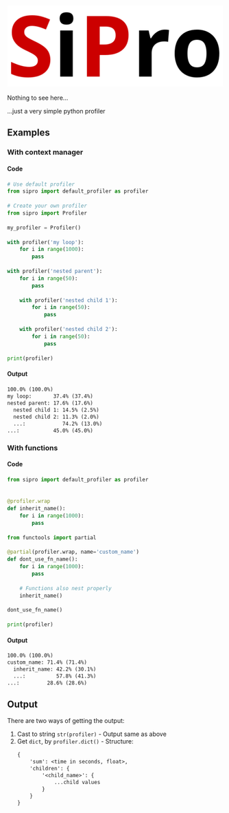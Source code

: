 ![SiPro Logo](./imgs/logo_small.png)

Nothing to see here...

...just a very simple python profiler

## Examples

### With context manager

#### Code

```python
# Use default profiler
from sipro import default_profiler as profiler

# Create your own profiler
from sipro import Profiler

my_profiler = Profiler()

with profiler('my loop'):
    for i in range(1000):
        pass

with profiler('nested parent'):
    for i in range(50):
        pass

    with profiler('nested child 1'):
        for i in range(50):
            pass

    with profiler('nested child 2'):
        for i in range(50):
            pass

print(profiler)
```

#### Output
```
100.0% (100.0%)
my loop:       37.4% (37.4%)
nested parent: 17.6% (17.6%)
  nested child 1: 14.5% (2.5%)
  nested child 2: 11.3% (2.0%)
  ...:            74.2% (13.0%)
...:           45.0% (45.0%)
```

### With functions

#### Code
```python
from sipro import default_profiler as profiler


@profiler.wrap
def inherit_name():
    for i in range(1000):
        pass

from functools import partial

@partial(profiler.wrap, name='custom_name')
def dont_use_fn_name():
    for i in range(1000):
        pass

    # Functions also nest properly
    inherit_name()

dont_use_fn_name()

print(profiler)
```

#### Output
```
100.0% (100.0%)
custom_name: 71.4% (71.4%)
  inherit_name: 42.2% (30.1%)
  ...:          57.8% (41.3%)
...:         28.6% (28.6%)
```

## Output

There are two ways of getting the output:

1. Cast to string `str(profiler)` - Output same as above
2. Get `dict`, by `profiler.dict()` - Structure:
    ```
    {
        'sum': <time in seconds, float>,
        'children': {
            '<child_name>': {
                ...child values
            }
        }
    }
    ```
